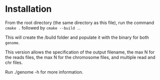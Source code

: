 # Installation

From the root directory (the same directory as this file),
run the command `cmake .` followed by `cmake --build .`.

This will create the /build folder and populate it with the
binary for both `genome`.

This version allows the specification of the output filename,
the max N for the reads files, the max N for the chromosome
files, and multiple read and chr files.

Run ./genome -h for more information.
